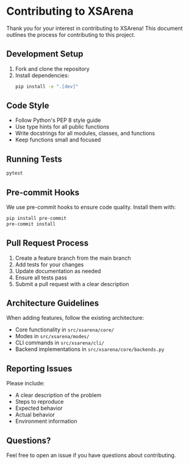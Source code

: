 # Contributing to XSArena

Thank you for your interest in contributing to XSArena! This document outlines the process for contributing to this project.

## Development Setup

1. Fork and clone the repository
2. Install dependencies:
   ```bash
   pip install -e ".[dev]"
   ```

## Code Style

- Follow Python's PEP 8 style guide
- Use type hints for all public functions
- Write docstrings for all modules, classes, and functions
- Keep functions small and focused

## Running Tests

```bash
pytest
```

## Pre-commit Hooks

We use pre-commit hooks to ensure code quality. Install them with:

```bash
pip install pre-commit
pre-commit install
```

## Pull Request Process

1. Create a feature branch from the main branch
2. Add tests for your changes
3. Update documentation as needed
4. Ensure all tests pass
5. Submit a pull request with a clear description

## Architecture Guidelines

When adding features, follow the existing architecture:

- Core functionality in `src/xsarena/core/`
- Modes in `src/xsarena/modes/`
- CLI commands in `src/xsarena/cli/`
- Backend implementations in `src/xsarena/core/backends.py`

## Reporting Issues

Please include:
- A clear description of the problem
- Steps to reproduce
- Expected behavior
- Actual behavior
- Environment information

## Questions?

Feel free to open an issue if you have questions about contributing.
